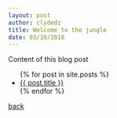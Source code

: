 ```yaml
---
layout: post
author: clydedz
title: Welcome to the jungle
date: 03/10/2018
---
```



<p>Content of this blog post</p>

<ul>
  {% for post in site.posts %}
    <li>
      <a href="{{ site.baseurl }}{{ post.url }}">{{ post.title }}</a>
    </li>
  {% endfor %}
</ul>

[back](./)
